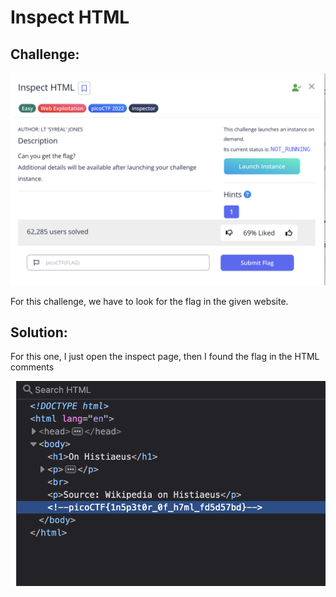 # Inspect HTML

## Challenge:
![img](images/inspectHTMLques.png)

For this challenge, we have to look for the flag in the given website.

## Solution:

For this one, I just open the inspect page, then I found the flag in the HTML comments

![img](images/inspectHTMLans.png)